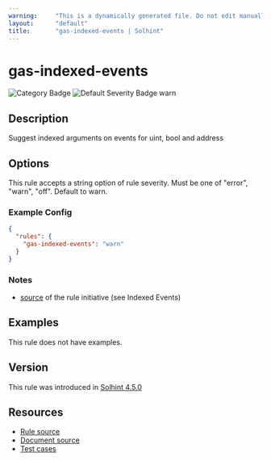 ```yaml
---
warning:     "This is a dynamically generated file. Do not edit manually."
layout:      "default"
title:       "gas-indexed-events | Solhint"
---
```


# gas-indexed-events
![Category Badge](https://img.shields.io/badge/-Gas%20Consumption%20Rules-informational)
![Default Severity Badge warn](https://img.shields.io/badge/Default%20Severity-warn-yellow)

## Description
Suggest indexed arguments on events for uint, bool and address

## Options
This rule accepts a string option of rule severity. Must be one of "error", "warn", "off". Default to warn.

### Example Config
```json
{
  "rules": {
    "gas-indexed-events": "warn"
  }
}
```

### Notes
- [source](https://coinsbench.com/comprehensive-guide-tips-and-tricks-for-gas-optimization-in-solidity-5380db734404) of the rule initiative (see Indexed Events)

## Examples
This rule does not have examples.

## Version
This rule was introduced in [Solhint 4.5.0](https://github.com/protofire/solhint/tree/v4.5.0)

## Resources
- [Rule source](https://github.com/protofire/solhint/tree/master/lib/rules/gas-consumption/gas-indexed-events.js)
- [Document source](https://github.com/protofire/solhint/tree/master/docs/rules/gas-consumption/gas-indexed-events.md)
- [Test cases](https://github.com/protofire/solhint/tree/master/test/rules/gas-consumption/gas-indexed-events.js)
